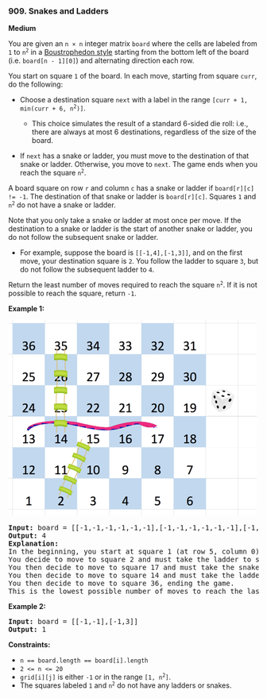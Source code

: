 ### 909. Snakes and Ladders
**Medium**


You are given an `n × n` integer matrix `board` where the cells are labeled from `1` to <code>n<sup>2</sup></code> in a [Boustrophedon style](https://en.wikipedia.org/wiki/Boustrophedon) starting from the bottom left of the board (i.e. `board[n - 1][0]`) and alternating direction each row.

You start on square `1` of the board. In each move, starting from square `curr`, do the following:

- Choose a destination square `next` with a label in the range <code>[curr + 1, min(curr + 6, n<sup>2</sup>)]</code>.
  - This choice simulates the result of a standard 6-sided die roll: i.e., there are always at most 6 destinations, regardless of the size of the board.

- If `next` has a snake or ladder, you must move to the destination of that snake or ladder. Otherwise, you move to `next`.
    The game ends when you reach the square <code>n<sup>2</sup></code>.

A board square on row `r` and column `c` has a snake or ladder if `board[r][c] != -1`. The destination of that snake or ladder is `board[r][c]`. Squares `1` and <code>n<sup>2</sup></code> do not have a snake or ladder.

Note that you only take a snake or ladder at most once per move. If the destination to a snake or ladder is the start of another snake or ladder, you do not follow the subsequent snake or ladder.

- For example, suppose the board is `[[-1,4],[-1,3]]`, and on the first move, your destination square is `2`. You follow the ladder to square `3`, but do not follow the subsequent ladder to `4`.

Return the least number of moves required to reach the square <code>n<sup>2</sup></code>. If it is not possible to reach the square, return `-1`.


**Example 1:**

<img src="snakes.png" width="500">

<pre>
<b>Input:</b> board = [[-1,-1,-1,-1,-1,-1],[-1,-1,-1,-1,-1,-1],[-1,-1,-1,-1,-1,-1],[-1,35,-1,-1,13,-1],[-1,-1,-1,-1,-1,-1],[-1,15,-1,-1,-1,-1]]
<b>Output:</b> 4
<b>Explanation:</b> 
In the beginning, you start at square 1 (at row 5, column 0).
You decide to move to square 2 and must take the ladder to square 15.
You then decide to move to square 17 and must take the snake to square 13.
You then decide to move to square 14 and must take the ladder to square 35.
You then decide to move to square 36, ending the game.
This is the lowest possible number of moves to reach the last square, so return 4.
</pre>

**Example 2:**

<pre>
<b>Input:</b> board = [[-1,-1],[-1,3]]
<b>Output:</b> 1
</pre>


**Constraints:**

- `n == board.length == board[i].length`
- `2 <= n <= 20`
- `grid[i][j]` is either `-1` or in the range <code>[1, n<sup>2</sup>]</code>.
- The squares labeled `1` and <code>n<sup>2</sup></code> do not have any ladders or snakes.